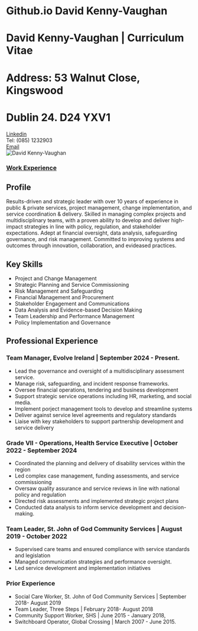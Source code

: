 # Github.io David Kenny-Vaughan
<!DOCTYPE html>
<html>
	<head>		
		<title>David Kenny-Vaughan | CV</title>
		<link rel="stylesheet" type="text/css" href="stylesheet/style.css"/>
	</head>
		<h1><span>David Kenny-Vaughan | Curriculum Vitae </span></h1>
		<h1>Address: 53 Walnut Close, Kingswood</h1>
		<h1> Dublin 24. D24 YXV1</h1>
			<div class="container">
				<div class="firstLine"><a href= https://www.linkedin.com/in/davidkennyvaughan >Linkedin</a>
			</div>
				<div class="secondLine">Tel: (085) 1232903</div>
				<div class= "thirdLine"><a href= mailto:davidkennyvaughan@gmail.com>Email</a></div>
				<div class="image"><img src="Me.jpeg"(min-width: 650px) alt="David Kenny-Vaughan"></div>
			</div>
	<body>
			<h3 class="links"> <a href="experience.html">Work Experience</a></h3>
			<div>
		<div>			
			<h2> Profile</h2>
				<p> Results-driven and strategic leader with over 10 years of experience in public & private
					services, project management, change implementation, and service coordination & delivery. Skilled
					in managing complex projects and multidisciplinary teams, with a proven ability to develop and
					deliver high-impact strategies in line with policy, regulation, and stakeholder expectations. Adept at
					financial oversight, data analysis, safeguarding governance, and risk management. Committed to
					improving systems and outcomes through innovation, collaboration, and evideased practices. </p>
		</div>
		<div class="lists">
		<h2>Key Skills</h2>
		<ul>
			<li> Project and Change Management </li>
			<li> Strategic Planning and Service Commissioning </li>
			<li> Risk Management and Safeguarding </li>
			<li> Financial Management and Procurement </li>
			<li> Stakeholder Engagement and Communications </li>
			<li> Data Analysis and Evidence-based Decision Making </li>
			<li> Team Leadership and Performance Management </li>
			<li> Policy Implementation and Governance </li>
		</ul>
<h2> Professional Experience </h2>
<h3> Team Manager, Evolve Ireland | September 2024 - Present. </h3>
	<ul>
		<li> Lead the governance and oversight of a multidisciplinary assessment service. </li>
		<li>  Manage risk, safeguarding, and incident response frameworks. </li>
		<li> Oversee financial operations, tendering and business development </li>
		<li> Support strategic service operations including HR, marketing, and social media.</li>
		<li> Implement porject management tools to develop and streamline systems </li>
		<li> Deliver against service level agreements and regulatory standards </li>
		<li> Liaise with key stakeholders to support partnership development and service delivery </ul>
	</ul>
<h3> Grade VII - Operations, Health Service Executive | October 2022 - September 2024 </h3>
	<ul>
		<li> Coordinated the planning and delivery of disability services within the region </li>
		<li> Led complex case management, funding assessments, and service commissioning </li>
		<li> Oversaw quality assurance and service reviews in line with national policy and regulation </li>
		<li> Directed risk assessments and implemented strategic project plans </li>
		<li> Conducted data analysis to inform service development and decision-making. </li>
	</ul>
		
<h3> Team Leader, St. John of God Community Services | August 2019 - October 2022 </h3>
	<ul>
		<li> Supervised care teams and ensured compliance with service standards and legislation </li>
		<li> Managed communication strategies and performance oversight.</li>
		<li> Led service development and implementation initiatives </li>
	</ul>
<h3> Prior Experience </h3>
		<ul>
			<li> Social Care Worker, St. John of God Community Services | September 2018- August 2019 </li>
			<li> Team Leader, Three Steps | February 2018- August 2018 </li>
			<li> Community Support Worker, SHS | June 2015 - January 2018, </li>
			<li> Switchboard Operator, Global Crossing | March 2007 - June 2015.</li>
	    	</ul>
		</body>
</html>

